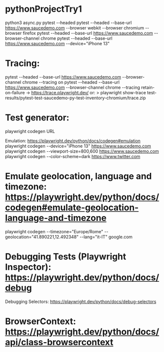 # pythonProjectTry1

python3 async.py
pytest --headed
pytest --headed --base-url https://www.saucedemo.com --browser webkit --browser chromium --browser firefox
pytest --headed --base-url https://www.saucedemo.com --browser-channel chrome
pytest --headed --base-url https://www.saucedemo.com --device="iPhone 13"

# Tracing:
pytest --headed --base-url https://www.saucedemo.com --browser-channel chrome --tracing on
pytest --headed --base-url https://www.saucedemo.com --browser-channel chrome --tracing retain-on-failure
 -> https://trace.playwright.dev/
or: >  playwright show-trace test-results/pytest-test-saucedemo-py-test-inventory-chromium/trace.zip

# Test generator:
playwright codegen URL

Emulation: https://playwright.dev/python/docs/codegen#emulation
playwright codegen --device="iPhone 13" https://www.saucedemo.com
playwright codegen --viewport-size=800,600 https://www.saucedemo.com
playwright codegen --color-scheme=dark https://www.twitter.com

# Emulate geolocation, language and timezone: https://playwright.dev/python/docs/codegen#emulate-geolocation-language-and-timezone
playwright codegen --timezone="Europe/Rome" --geolocation="41.890221,12.492348" --lang="it-IT" google.com

# Debugging Tests (Playwright Inspector): https://playwright.dev/python/docs/debug
Debugging Selectors: https://playwright.dev/python/docs/debug-selectors

# BrowserContext: https://playwright.dev/python/docs/api/class-browsercontext